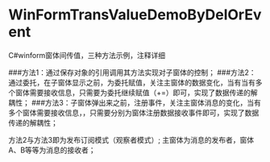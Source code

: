 # WinFormTransValueDemoByDelOrEvent
C#winform窗体间传值，三种方法示例，注释详细

###方法1：通过保存对象的引用调用其方法实现对子窗体的控制；
###方法2：通过委托，在子窗体显示之前，为委托赋值，关注主窗体的数据变化，当有当有多个窗体需要接收信息，只需要为委托继续赋值（+=）即可，实现了数据传递的解耦性；
###方法3：子窗体弹出来之前，注册事件，关注主窗体消息的变化，当有多个窗体需要接收信息，，只需要分别为窗体注册数据接收事件即可，实现了数据传递的解耦性；

方法2与方法3即为发布订阅模式（观察者模式）;
主窗体为消息的发布者，窗体A、B等等为消息的接收者；

